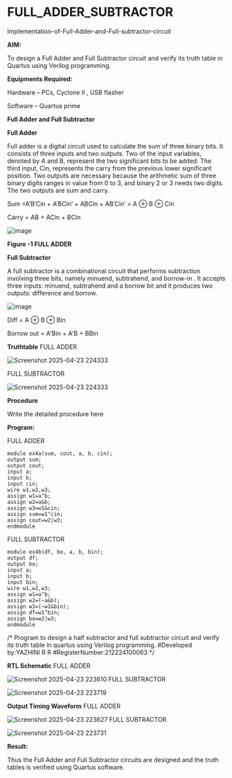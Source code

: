 # FULL_ADDER_SUBTRACTOR

Implementation-of-Full-Adder-and-Full-subtractor-circuit

**AIM:**

To design a Full Adder and Full Subtractor circuit and verify its truth table in Quartus using Verilog programming.

**Equipments Required:**

Hardware – PCs, Cyclone II , USB flasher

Software – Quartus prime

**Full Adder and Full Subtractor**

**Full Adder**

Full adder is a digital circuit used to calculate the sum of three binary bits. It consists of three inputs and two outputs. Two of the input variables, denoted by A and B, represent the two significant bits to be added. The third input, Cin, represents the carry from the previous lower significant position. Two outputs are necessary because the arithmetic sum of three binary digits ranges in value from 0 to 3, and binary 2 or 3 needs two digits. The two outputs are sum and carry.

Sum =A’B’Cin + A’BCin’ + ABCin + AB’Cin’ = A ⊕ B ⊕ Cin 

Carry = AB + ACin + BCin

![image](https://github.com/naavaneetha/FULL_ADDER_SUBTRACTOR/assets/154305477/0f30ba51-5ffb-4198-845f-18e054f675e7)

**Figure -1 FULL ADDER**

**Full Subtractor**

A full subtractor is a combinational circuit that performs subtraction involving three bits, namely minuend, subtrahend, and borrow-in . It accepts three inputs: minuend, subtrahend and a borrow bit and it produces two outputs: difference and borrow.

![image](https://github.com/naavaneetha/FULL_ADDER_SUBTRACTOR/assets/154305477/02b24f51-ab51-4304-9ad6-7b81ffc1ead5)

Diff = A ⊕ B ⊕ Bin 

Borrow out = A'Bin + A'B + BBin

**Truthtable**
FULL ADDER


![Screenshot 2025-04-23 224333](https://github.com/user-attachments/assets/c4c136c3-1e5b-4551-abbb-76f290aadf9b)

FULL SUBTRACTOR


![Screenshot 2025-04-23 224333](https://github.com/user-attachments/assets/1323800a-deac-4536-8af4-22547a1faeef)

**Procedure**

Write the detailed procedure here

**Program:**

FULL ADDER
```
module ex4a(sum, cout, a, b, cin);
output sum;
output cout;
input a;
input b;
input cin;
wire w1,w2,w3;
assign w1=a^b;
assign w2=a&b;
assign w3=w1&cin;
assign sum=w1^cin;
assign cout=w2|w3;
endmodule
```
FULL SUBTRACTOR
```
module ex4b(df, bo, a, b, bin);
output df;
output bo;
input a;
input b;
input bin;
wire w1,w2,w3;
assign w1=a^b;
assign w2=(~a&b);
assign w3=(~w1&bin);
assign df=w1^bin;
assign bo=w2|w3;
endmodule
```
/* Program to design a half subtractor and full subtractor circuit and verify its truth table in quartus using Verilog programming.
#Developed by:YAZHINI R R
#RegisterNumber:212224100063
*/

**RTL Schematic**
FULL ADDER


![Screenshot 2025-04-23 223610](https://github.com/user-attachments/assets/e3e2eb78-3d92-41ff-9310-7f39643b3142)
FULL SUBTRACTOR


![Screenshot 2025-04-23 223719](https://github.com/user-attachments/assets/36591ea5-7167-43cb-b5e1-f1852d6461cf)


**Output Timing Waveform**
FULL ADDER


![Screenshot 2025-04-23 223627](https://github.com/user-attachments/assets/31766043-ee6c-4370-88a2-5e6a86f80c9b)
FULL SUBTRACTOR


![Screenshot 2025-04-23 223731](https://github.com/user-attachments/assets/af10c9b6-5739-44ff-9a11-d36eac953a7d)

**Result:**

Thus the Full Adder and Full Subtractor circuits are designed and the truth tables is verified using Quartus software.



